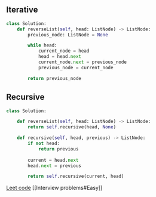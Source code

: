 ## Iterative
```Python
class Solution:
    def reverseList(self, head: ListNode) -> ListNode:
        previous_node: ListNode = None

        while head:
            current_node = head
            head = head.next
            current_node.next = previous_node
            previous_node = current_node

        return previous_node
```

## Recursive
```Python
class Solution:

    def reverseList(self, head: ListNode) -> ListNode:
        return self.recursive(head, None)

    def recursive(self, head, previous) -> ListNode:
        if not head:
            return previous
        
        current = head.next
        head.next = previous

        return self.recursive(current, head)
```

[Leet code](https://leetcode.com/problems/reverse-linked-list/)
[[Interview problems#Easy]]